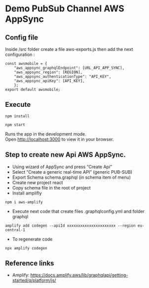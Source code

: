 # Demo PubSub Channel AWS AppSync


## Config file  

Inside /src folder create a file aws-exports.js then add the next configuration :

```
const awsmobile = {
    "aws_appsync_graphqlEndpoint": [URL_API_APP_SYNC],
    "aws_appsync_region": [REGION],
    "aws_appsync_authenticationType": "API_KEY",
    "aws_appsync_apiKey": [API_KEY],
    };
export default awsmobile;
```

## Execute 

```
npm install
```

```
npm start
```

Runs the app in the development mode.\
Open [http://localhost:3000](http://localhost:3000) to view it in your browser.


## Step to create new Api AWS AppSync. 

- Using wizard of AppSync and press “Create Api”
- Select “Create a generic real-time API” (generic PUB-SUB)
- Export Schema schema.graphql (in schema item of menu)
- Create new project react
- Copy schema file in the root of project
- Install amplifly 
```
npm i aws-amplify
``` 
- Execute next code that create files .graphqlconfig.yml and folder graphql
```
amplify add codegen --apiId xxxxxxxxxxxxxxxxxxxxxx --region eu-central-1
```
- To regenerate code 
```
npx amplify codegen
```

## Reference links  
- Amplify: https://docs.amplify.aws/lib/graphqlapi/getting-started/q/platform/js/
